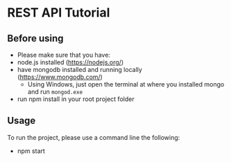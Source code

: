 # REST API Tutorial

## Before using

- Please make sure that you have:
 - node.js installed (https://nodejs.org/)
 - have mongodb installed and running locally (https://www.mongodb.com/)
   - Using Windows, just open the terminal at where you installed mongo and run `mongod.exe`
 - run npm install in your root project folder
## Usage

To run the project, please use a command line the following:
 - npm start
